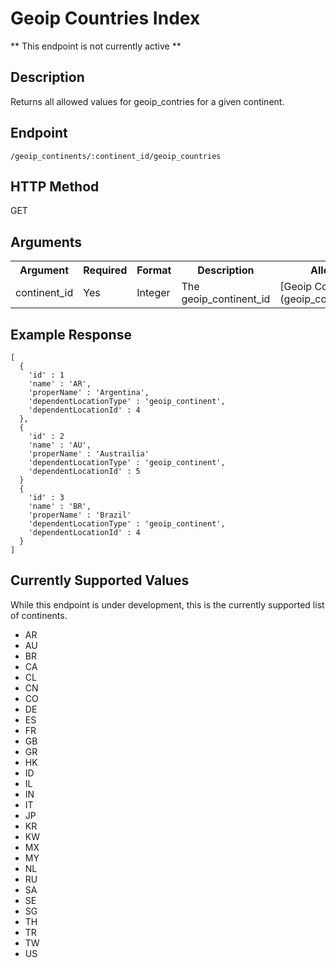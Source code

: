 # Geoip Countries Index
** This endpoint is not currently active **

## Description
Returns all allowed values for geoip_contries for a given continent.

## Endpoint
`/geoip_continents/:continent_id/geoip_countries`

## HTTP Method
GET

## Arguments
<table>
  <tr>
    <th>Argument</th>
    <th>Required</th>
    <th>Format</th>
    <th>Description</th>
    <th>Allowed Values</th>
  </tr>
  <tr>
    <td>continent_id</td>
    <td>Yes</td>
    <td>Integer</td>
    <td>The geoip_continent_id</td>
    <td>[Geoip Continents Index](geoip_continents_index.md)</td>
  </tr>
</table>

## Example Response

```
[
  {
    'id' : 1
    'name' : 'AR',
    'properName' : 'Argentina',
    'dependentLocationType' : 'geoip_continent',
    'dependentLocationId' : 4
  },
  {
    'id' : 2
    'name' : 'AU',
    'properName' : 'Austrailia'
    'dependentLocationType' : 'geoip_continent',
    'dependentLocationId' : 5
  }
  {
    'id' : 3
    'name' : 'BR',
    'properName' : 'Brazil'
    'dependentLocationType' : 'geoip_continent',
    'dependentLocationId' : 4
  }
]
```

## Currently Supported Values
While this endpoint is under development, this is the currently supported list
of continents.

* AR
* AU
* BR
* CA
* CL
* CN
* CO
* DE
* ES
* FR
* GB
* GR
* HK
* ID
* IL
* IN
* IT
* JP
* KR
* KW
* MX
* MY
* NL
* RU
* SA
* SE
* SG
* TH
* TR
* TW
* US
